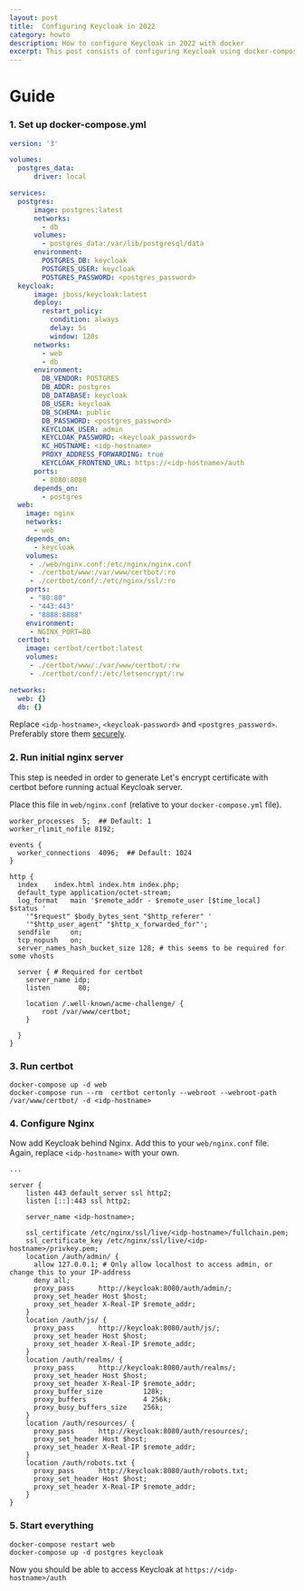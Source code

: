 ```yaml
---
layout: post
title:  Configuring Keycloak in 2022
category: howto
description: How to configure Keycloak in 2022 with docker
excerpt: This post consists of configuring Keycloak using docker-compose running nginx reverse proxy + Let's encrypt
---
```


# Guide

### 1. Set up docker-compose.yml

```yaml
version: '3'

volumes:
  postgres_data:
      driver: local

services:
  postgres:
      image: postgres:latest
      networks:
        - db
      volumes:
        - postgres_data:/var/lib/postgresql/data
      environment:
        POSTGRES_DB: keycloak
        POSTGRES_USER: keycloak
        POSTGRES_PASSWORD: <postgres_password>
  keycloak:
      image: jboss/keycloak:latest
      deploy:
        restart_policy:
          condition: always
          delay: 5s
          window: 120s
      networks:
        - web
        - db
      environment:
        DB_VENDOR: POSTGRES
        DB_ADDR: postgres
        DB_DATABASE: keycloak
        DB_USER: keycloak
        DB_SCHEMA: public
        DB_PASSWORD: <postgres_password>
        KEYCLOAK_USER: admin
        KEYCLOAK_PASSWORD: <keycloak_password>
        KC_HOSTNAME: <idp-hostname>
        PROXY_ADDRESS_FORWARDING: true
        KEYCLOAK_FRONTEND_URL: https://<idp-hostname>/auth
      ports:
        - 8080:8080
      depends_on:
        - postgres
  web:
    image: nginx
    networks:
      - web
    depends_on:
      - keycloak
    volumes:
     - ./web/nginx.conf:/etc/nginx/nginx.conf
     - ./certbot/www:/var/www/certbot/:ro
     - ./certbot/conf/:/etc/nginx/ssl/:ro
    ports:
     - "80:80"
     - "443:443"
     - "8888:8888"
    environment:
     - NGINX_PORT=80
  certbot:
    image: certbot/certbot:latest
    volumes:
     - ./certbot/www/:/var/www/certbot/:rw
     - ./certbot/conf/:/etc/letsencrypt/:rw

networks:
  web: {}
  db: {}
```

Replace `<idp-hostname>`, `<keycloak-password>` and `<postgres_password>`. Preferably store them [securely](https://docs.docker.com/engine/swarm/secrets/).

### 2. Run initial nginx server

This step is needed in order to generate Let's encrypt certificate with certbot before running actual Keycloak server.

Place this file in `web/nginx.conf` (relative to your `docker-compose.yml` file).

```
worker_processes  5;  ## Default: 1
worker_rlimit_nofile 8192;

events {
  worker_connections  4096;  ## Default: 1024
}

http {
  index    index.html index.htm index.php;
  default_type application/octet-stream;
  log_format   main '$remote_addr - $remote_user [$time_local]  $status '
    '"$request" $body_bytes_sent "$http_referer" '
    '"$http_user_agent" "$http_x_forwarded_for"';
  sendfile     on;
  tcp_nopush   on;
  server_names_hash_bucket_size 128; # this seems to be required for some vhosts

  server { # Required for certbot
    server_name idp;
    listen       80;

    location /.well-known/acme-challenge/ {
        root /var/www/certbot;
    }

  }
}
```

### 3. Run certbot

```shell
docker-compose up -d web
docker-compose run --rm  certbot certonly --webroot --webroot-path /var/www/certbot/ -d <idp-hostname>
```

### 4. Configure Nginx

Now add Keycloak behind Nginx. Add this to your `web/nginx.conf` file. Again, replace `<idp-hostname>` with your own.

```
...

server {
    listen 443 default_server ssl http2;
    listen [::]:443 ssl http2;

    server_name <idp-hostname>;

    ssl_certificate /etc/nginx/ssl/live/<idp-hostname>/fullchain.pem;
    ssl_certificate_key /etc/nginx/ssl/live/<idp-hostname>/privkey.pem;
    location /auth/admin/ {
      allow 127.0.0.1; # Only allow localhost to access admin, or change this to your IP-address
      deny all;
      proxy_pass      http://keycloak:8080/auth/admin/;
      proxy_set_header Host $host;
      proxy_set_header X-Real-IP $remote_addr;
    }
    location /auth/js/ {
      proxy_pass      http://keycloak:8080/auth/js/;
      proxy_set_header Host $host;
      proxy_set_header X-Real-IP $remote_addr;
    }
    location /auth/realms/ {
      proxy_pass      http://keycloak:8080/auth/realms/;
      proxy_set_header Host $host;
      proxy_set_header X-Real-IP $remote_addr;
      proxy_buffer_size          128k;
      proxy_buffers              4 256k;
      proxy_busy_buffers_size    256k;
    }
    location /auth/resources/ {
      proxy_pass      http://keycloak:8080/auth/resources/;
      proxy_set_header Host $host;
      proxy_set_header X-Real-IP $remote_addr;
    }
    location /auth/robots.txt {
      proxy_pass      http://keycloak:8080/auth/robots.txt;
      proxy_set_header Host $host;
      proxy_set_header X-Real-IP $remote_addr;
    }
}
```

### 5. Start everything
```shell
docker-compose restart web
docker-compose up -d postgres keycloak
```

Now you should be able to access Keycloak at `https://<idp-hostname>/auth`
